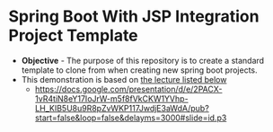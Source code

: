 # Spring Boot With JSP Integration Project Template
* **Objective** - The purpose of this repository is to create a standard template to clone from when creating new spring boot projects.
* This demonstration is based on [the lecture listed below](https://docs.google.com/presentation/d/e/2PACX-1vR4tiN8eY17IoJrW-m5f8fVkCKW1YVhp-LH_KIB5U8u9R8pZvWKP117JwdjE3aWdA/pub?start=false&loop=false&delayms=3000#slide=id.p3)
    * https://docs.google.com/presentation/d/e/2PACX-1vR4tiN8eY17IoJrW-m5f8fVkCKW1YVhp-LH_KIB5U8u9R8pZvWKP117JwdjE3aWdA/pub?start=false&loop=false&delayms=3000#slide=id.p3

